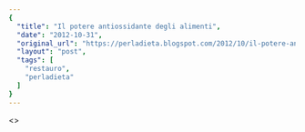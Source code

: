```yaml
---
{
  "title": "Il potere antiossidante degli alimenti",
  "date": "2012-10-31",
  "original_url": "https://perladieta.blogspot.com/2012/10/il-potere-antiossidante-degli-alimenti.html",
  "layout": "post",
  "tags": [
    "restauro",
    "perladieta"
  ]
}
---
```


<>
